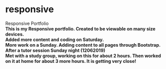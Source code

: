 # responsive
Responsive Portfolio <br> <strong>
This is my Responsive portfolio.
Created to be viewable on many size devices. <br>
Added more content and coding on Saturday. <br>
More work on a Sunday. Adding content to all pages through Bootstrap. <br>
After a tutor session Sunday night (12062019) <br>
Met with a study group, working on this for about 2 hours. Then worked on it at home for about 3 more hours. It is getting very close!
